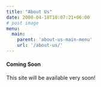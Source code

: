 ```yaml
---
title: "About Us"
date: 2000-04-18T10:07:21+06:00
# post image
menu:
  main: 
    parent: 'about-us-main-menu'
    url: '/about-us/'
---
```



#### Coming Soon

This site will be available very soon!
